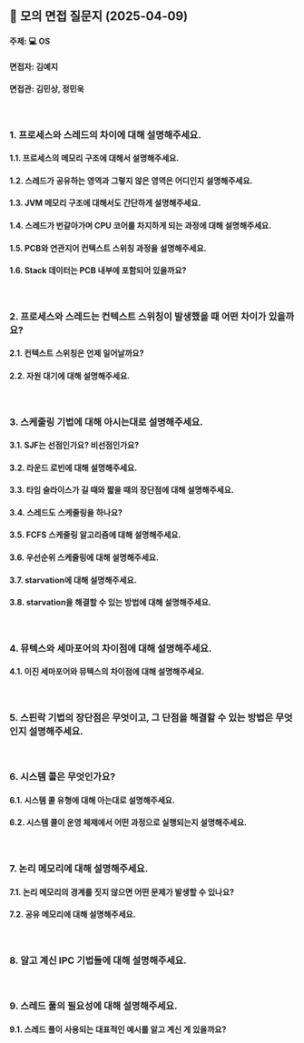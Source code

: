 ## 📌 모의 면접 질문지 (2025-04-09)
#### 주제: 💻 OS
#### 면접자: 김예지
#### 면접관: 김민상, 정민욱

<br>

### 1. 프로세스와 스레드의 차이에 대해 설명해주세요.
#### 1.1. 프로세스의 메모리 구조에 대해서 설명해주세요.
#### 1.2. 스레드가 공유하는 영역과 그렇지 않은 영역은 어디인지 설명해주세요.
#### 1.3. JVM 메모리 구조에 대해서도 간단하게 설명해주세요.
#### 1.4. 스레드가 번갈아가며 CPU 코어를 차지하게 되는 과정에 대해 설명해주세요.
#### 1.5. PCB와 연관지어 컨텍스트 스위칭 과정을 설명해주세요.
#### 1.6. Stack 데이터는 PCB 내부에 포함되어 있을까요?

<br>

### 2. 프로세스와 스레드는 컨텍스트 스위칭이 발생했을 때 어떤 차이가 있을까요?
#### 2.1. 컨텍스트 스위칭은 언제 일어날까요?
#### 2.2. 자원 대기에 대해 설명해주세요.

<br>

### 3. 스케줄링 기법에 대해 아시는대로 설명해주세요.
#### 3.1. SJF는 선점인가요? 비선점인가요?
#### 3.2. 라운드 로빈에 대해 설명해주세요.
#### 3.3. 타임 슬라이스가 길 때와 짧을 때의 장단점에 대해 설명해주세요.
#### 3.4. 스레드도 스케줄링을 하나요?
#### 3.5. FCFS 스케줄링 알고리즘에 대해 설명해주세요.
#### 3.6. 우선순위 스케줄링에 대해 설명해주세요.
#### 3.7. starvation에 대해 설명해주세요.
#### 3.8. starvation을 해결할 수 있는 방법에 대해 설명해주세요.

<br>

### 4. 뮤텍스와 세마포어의 차이점에 대해 설명해주세요.
#### 4.1. 이진 세마포어와 뮤텍스의 차이점에 대해 설명해주세요.

<br>

### 5. 스핀락 기법의 장단점은 무엇이고, 그 단점을 해결할 수 있는 방법은 무엇인지 설명해주세요.

<br>

### 6. 시스템 콜은 무엇인가요?
#### 6.1. 시스템 콜 유형에 대해 아는대로 설명해주세요.
#### 6.2. 시스템 콜이 운영 체제에서 어떤 과정으로 실행되는지 설명해주세요.

<br>

### 7. 논리 메모리에 대해 설명해주세요.
#### 7.1. 논리 메모리의 경계를 짓지 않으면 어떤 문제가 발생할 수 있나요?
#### 7.2. 공유 메모리에 대해 설명해주세요.

<br>

### 8. 알고 계신 IPC 기법들에 대해 설명해주세요.

<br>

### 9. 스레드 풀의 필요성에 대해 설명해주세요.
#### 9.1. 스레드 풀이 사용되는 대표적인 예시를 알고 계신 게 있을까요?

